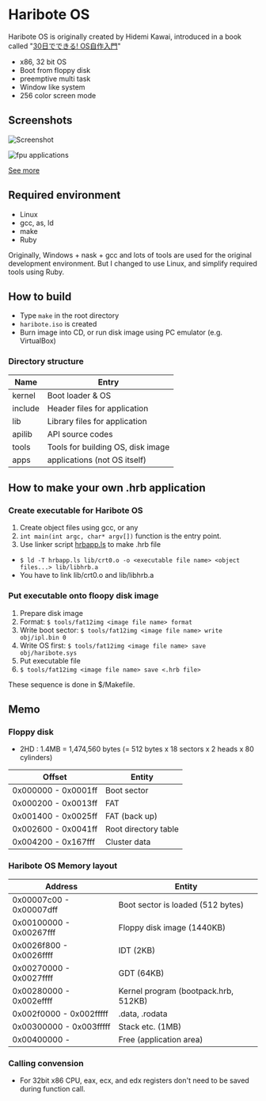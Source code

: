 Haribote OS
===========

Haribote OS is originally created by Hidemi Kawai,
introduced in a book called "[30日でできる! OS自作入門](http://amzn.to/1djVjZO)"

* x86, 32 bit OS
* Boot from floppy disk
* preemptive multi task
* Window like system
* 256 color screen mode

## Screenshots
![Screenshot](https://raw.github.com/tyfkda/haribote/master/screenshot/day30.png)

![fpu applications](https://raw.github.com/tyfkda/haribote/master/screenshot/fpu.png)

[See more](https://github.com/tyfkda/haribote/wiki/Screenshots-old)

## Required environment
* Linux
* gcc, as, ld
* make
* Ruby

Originally, Windows + nask + gcc and lots of tools are used for the original development environment.
But I changed to use Linux, and simplify required tools using Ruby.


## How to build
* Type `make` in the root directory
* `haribote.iso` is created
* Burn image into CD, or run disk image using PC emulator (e.g. VirtualBox)

### Directory structure
| Name    | Entry                              |
|---------|------------------------------------|
| kernel  | Boot loader & OS                   |
| include | Header files for application       |
| lib     | Library files for application      |
| apilib  | API source codes                   |
| tools   | Tools for building OS, disk image  |
| apps    | applications (not OS itself)       |


## How to make your own .hrb application
### Create executable for Haribote OS
1. Create object files using gcc, or any
  1. `int main(int argc, char* argv[])` function is the entry point.
2. Use linker script [hrbapp.ls](https://github.com/tyfkda/haribote/blob/master/lib/hrbapp.ls) to make .hrb file
  * `$ ld -T hrbapp.ls lib/crt0.o -o <executable file name> <object files...> lib/libhrb.a`
  * You have to link lib/crt0.o and lib/libhrb.a

### Put executable onto floopy disk image
1. Prepare disk image
  1. Format: `$ tools/fat12img <image file name> format`
  2. Write boot sector: `$ tools/fat12img <image file name> write obj/ipl.bin 0`
  3. Write OS first: `$ tools/fat12img <image file name> save obj/haribote.sys`
2. Put executable file
  1. `$ tools/fat12img <image file name> save <.hrb file>`

These sequence is done in $/Makefile.


## Memo
### Floppy disk
* 2HD : 1.4MB = 1,474,560 bytes (= 512 bytes x 18 sectors x 2 heads x 80 cylinders)

| Offset              | Entity               |
|---------------------|----------------------|
| 0x000000 - 0x0001ff | Boot sector          |
| 0x000200 - 0x0013ff | FAT                  |
| 0x001400 - 0x0025ff | FAT (back up)        |
| 0x002600 - 0x0041ff | Root directory table |
| 0x004200 - 0x167fff | Cluster data         |

### Haribote OS Memory layout
| Address                 | Entity                               |
|-------------------------|--------------------------------------|
| 0x00007c00 - 0x00007dff | Boot sector is loaded (512 bytes)    |
| 0x00100000 - 0x00267fff | Floppy disk image (1440KB)           |
| 0x0026f800 - 0x0026ffff | IDT (2KB)                            |
| 0x00270000 - 0x0027ffff | GDT (64KB)                           |
| 0x00280000 - 0x002effff | Kernel program (bootpack.hrb, 512KB) |
| 0x002f0000 - 0x002fffff |   .data, .rodata                     |
| 0x00300000 - 0x003fffff | Stack etc. (1MB)                     |
| 0x00400000 -            | Free (application area)              |

### Calling convension
* For 32bit x86 CPU, eax, ecx, and edx registers don't need to be saved
  during function call.
